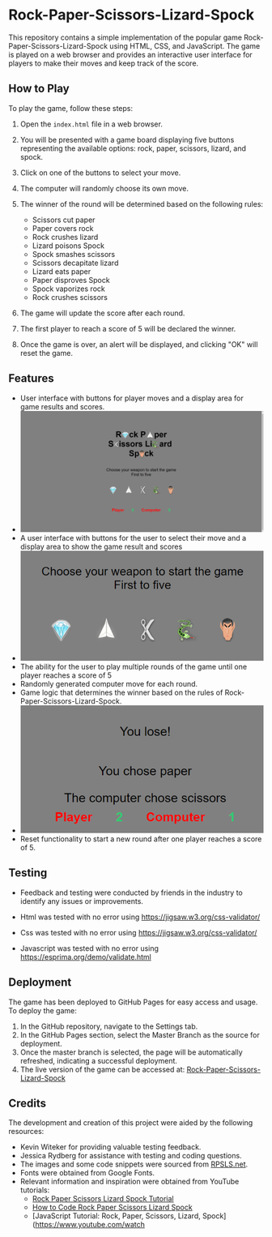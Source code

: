 # Rock-Paper-Scissors-Lizard-Spock
This repository contains a simple implementation of the popular game Rock-Paper-Scissors-Lizard-Spock using HTML, CSS, and JavaScript. The game is played on a web browser and provides an interactive user interface for players to make their moves and keep track of the score.


## How to Play

To play the game, follow these steps:

1. Open the `index.html` file in a web browser.
2. You will be presented with a game board displaying five buttons representing the available options: rock, paper, scissors, lizard, and spock.
3. Click on one of the buttons to select your move.
4. The computer will randomly choose its own move.
5. The winner of the round will be determined based on the following rules:

   - Scissors cut paper
   - Paper covers rock
   - Rock crushes lizard
   - Lizard poisons Spock
   - Spock smashes scissors
   - Scissors decapitate lizard
   - Lizard eats paper
   - Paper disproves Spock
   - Spock vaporizes rock
   - Rock crushes scissors

6. The game will update the score after each round.
7. The first player to reach a score of 5 will be declared the winner.
8. Once the game is over, an alert will be displayed, and clicking "OK" will reset the game.


## Features

- User interface with buttons for player moves and a display area for game results and scores.
- ![My Image](assets/images/the-game.png)
- A user interface with buttons for the user to select their move and a display area to show the game result and scores
- ![My Image](assets/images/chose-wepon.png)
- The ability for the user to play multiple rounds of the game until one player reaches a score of 5
- Randomly generated computer move for each round.
- Game logic that determines the winner based on the rules of Rock-Paper-Scissors-Lizard-Spock.
- ![My Image](assets/images/game-info.png)
- Reset functionality to start a new round after one player reaches a score of 5.


## Testing

- Feedback and testing were conducted by friends in the industry to identify any issues or improvements.

- Html was tested with no error using https://jigsaw.w3.org/css-validator/

- Css was tested with no error using https://jigsaw.w3.org/css-validator/

- Javascript was tested with no error using https://esprima.org/demo/validate.html


## Deployment

The game has been deployed to GitHub Pages for easy access and usage. To deploy the game:

1. In the GitHub repository, navigate to the Settings tab.
2. In the GitHub Pages section, select the Master Branch as the source for deployment.
3. Once the master branch is selected, the page will be automatically refreshed, indicating a successful deployment.
4. The live version of the game can be accessed at: [Rock-Paper-Scissors-Lizard-Spock](https://smiding.github.io/Proj2/)

## Credits

The development and creation of this project were aided by the following resources:

- Kevin Witeker for providing valuable testing feedback.
- Jessica Rydberg for assistance with testing and coding questions.
- The images and some code snippets were sourced from [RPSLS.net](https://rpsls.net/#91np2).
- Fonts were obtained from Google Fonts.
- Relevant information and inspiration were obtained from YouTube tutorials:
  - [Rock Paper Scissors Lizard Spock Tutorial](https://www.youtube.com/watch?v=ec8vSKJuZTk)
  - [How to Code Rock Paper Scissors Lizard Spock](https://www.youtube.com/watch?v=GFO_txvwK_c&list=PLdfIxbkZCr0eDJVeZyHR7xKi0QhLNNsJo&index=6&t=31013s)
  - [JavaScript Tutorial: Rock, Paper, Scissors, Lizard, Spock](https://www.youtube.com/watch